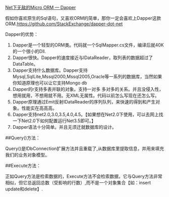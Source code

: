 ﻿[Net下无敌的Micro ORM — Dapper ](http://mp.weixin.qq.com/s?__biz=MzAwNTMxMzg1MA==&mid=204750104&idx=1&sn=bb22bbea03513a61db7f6cf462b174c7&scene=2&srcid=0905n7Qf4wxKqqXqpPBHzey0#rd)


假如你喜欢原生的Sql语句，又喜欢ORM的简单，那你一定会喜欢上Dapper这款ORM.https://github.com/StackExchange/dapper-dot-net
 
Dapper的优势：

1. Dapper是一个轻型的ORM类。代码就一个SqlMapper.cs文件，编译后就40K的一个很小的Dll.
1. Dapper很快。Dapper的速度接近与IDataReader，取列表的数据超过了DataTable。
1. Dapper支持什么数据库。Dapper支持Mysql,SqlLite,Mssql2000,Mssql2005,Oracle等一系列的数据库，当然如果你知道原理也可以让它支持Mongo db
1. Dapper的r支持多表并联的对象。支持一对多 多对多的关系。并且没侵入性，想用就用，不想用就不用。无XML无属性。代码以前怎么写现在还怎么写。
1. Dapper原理通过Emit反射IDataReader的序列队列，来快速的得到和产生对象。性能实在高高高。
1. Dapper支持net2.0,3.0,3.5,4.0,4.5。【如果想在Net2.0下使用，可以去网上找一下Net2.0下如何配置运行Net3.5即可。】
1. Dapper语法十分简单。并且无须迁就数据库的设计。


##Query()方法：

Query()是IDbConnection扩展方法并且重载了,从数据库里提取信息，并用来填充我们的业务对象模型。


##Execute方法：
 
正如Query方法是检索数据的，Execute方法不会检索数据，它与Query方法非常相似，但它总返回总数（受影响的行数）,而不是一个对象集合【如：insert update和delete】.
